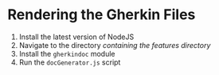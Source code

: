 
# Rendering the Gherkin Files

1. Install the latest version of NodeJS
2. Navigate to the directory _containing the features directory_
3. Install the `gherkindoc` module
4. Run the `docGenerator.js` script
